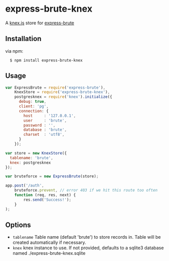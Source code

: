 express-brute-knex
===================
A [knex.js](http://knexjs.org/) store for [express-brute](https://github.com/AdamPflug/express-brute)

Installation
------------
  via npm:

      $ npm install express-brute-knex

Usage
-----
``` js
var ExpressBrute = require('express-brute'),
    KnexStore = require('express-brute-knex'),
    postgresknex = require('knex').initialize({
      debug: true,
      client: 'pg',
      connection: {
        host     : '127.0.0.1',
        user     : 'brute',
        password : '',
        database : 'brute',
        charset  : 'utf8',
      }
    });

var store = new KnexStore({
  tablename: 'brute',
  knex: postgresknex
});

var bruteforce = new ExpressBrute(store);

app.post('/auth',
	bruteforce.prevent, // error 403 if we hit this route too often
	function (req, res, next) {
		res.send('Success!');
	}
);
```

Options
-------
- `tablename`         Table name (default 'brute') to store records in. Table will be created automatically if necessary.
- `knex`              knex instance to use. If not provided, defaults to a sqlite3 database named ./express-brute-knex.sqlite

